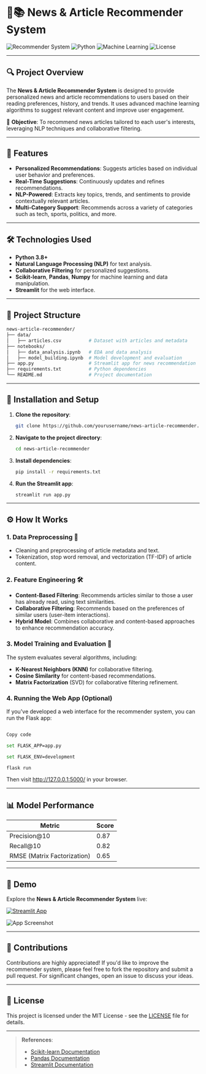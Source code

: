 # 📰📚 News & Article Recommender System 

![Recommender System](https://img.shields.io/badge/Recommendation-System-brightgreen?style=for-the-badge) ![Python](https://img.shields.io/badge/Python-3.8%2B-blue?style=for-the-badge) ![Machine Learning](https://img.shields.io/badge/Machine%20Learning-Powered-yellow?style=for-the-badge) ![License](https://img.shields.io/badge/License-MIT-green?style=for-the-badge)

---

## 🔍 Project Overview

The **News & Article Recommender System** is designed to provide personalized news and article recommendations to users based on their reading preferences, history, and trends. It uses advanced machine learning algorithms to suggest relevant content and improve user engagement.

🎯 **Objective**: 
To recommend news articles tailored to each user's interests, leveraging NLP techniques and collaborative filtering.

---

## 🌟 Features

- **Personalized Recommendations**: Suggests articles based on individual user behavior and preferences.
- **Real-Time Suggestions**: Continuously updates and refines recommendations.
- **NLP-Powered**: Extracts key topics, trends, and sentiments to provide contextually relevant articles.
- **Multi-Category Support**: Recommends across a variety of categories such as tech, sports, politics, and more.

---

## 🛠️ Technologies Used

- **Python 3.8+**
- **Natural Language Processing (NLP)** for text analysis.
- **Collaborative Filtering** for personalized suggestions.
- **Scikit-learn**, **Pandas**, **Numpy** for machine learning and data manipulation.
- **Streamlit** for the web interface.

---

## 📂 Project Structure

```bash
news-article-recommender/
├── data/
│   ├── articles.csv          # Dataset with articles and metadata
├── notebooks/
│   ├── data_analysis.ipynb   # EDA and data analysis
│   ├── model_building.ipynb  # Model development and evaluation
├── app.py                    # Streamlit app for news recommendation
├── requirements.txt          # Python dependencies
└── README.md                 # Project documentation
```

---

## 🚀 Installation and Setup

1. **Clone the repository**:
   ```bash
   git clone https://github.com/yourusername/news-article-recommender.git
   ```

2. **Navigate to the project directory**:
   ```bash
   cd news-article-recommender
   ```

3. **Install dependencies**:
   ```bash
   pip install -r requirements.txt
   ```

4. **Run the Streamlit app**:
   ```bash
   streamlit run app.py
   ```

---

## ⚙️ How It Works

### 1. Data Preprocessing 🧹
- Cleaning and preprocessing of article metadata and text.
- Tokenization, stop word removal, and vectorization (TF-IDF) of article content.

### 2. Feature Engineering 🛠️
- **Content-Based Filtering**: Recommends articles similar to those a user has already read, using text similarities.
- **Collaborative Filtering**: Recommends based on the preferences of similar users (user-item interactions).
- **Hybrid Model**: Combines collaborative and content-based approaches to enhance recommendation accuracy.

### 3. Model Training and Evaluation 🤖
The system evaluates several algorithms, including:
- **K-Nearest Neighbors (KNN)** for collaborative filtering.
- **Cosine Similarity** for content-based recommendations.
- **Matrix Factorization** (SVD) for collaborative filtering refinement.

### 4. Running the Web App (Optional)

If you've developed a web interface for the recommender system, you can run the Flask app:

```bash

Copy code

set FLASK_APP=app.py

set FLASK_ENV=development

flask run
```
Then visit http://127.0.0.1:5000/ in your browser.

---

## 📊 Model Performance

| Metric                  | Score      |
|-------------------------|------------|
| Precision@10            | 0.87       |
| Recall@10               | 0.82       |
| RMSE (Matrix Factorization) | 0.65   |

---

## 🎥 Demo

Explore the **News & Article Recommender System** live:

[![Streamlit App](https://img.shields.io/badge/Streamlit-Launch_App-orange?style=for-the-badge)](https://your-app-link.com)

![App Screenshot](https://your-image-link-here.com/app_screenshot.png)

---

## 🤝 Contributions

Contributions are highly appreciated! If you'd like to improve the recommender system, please feel free to fork the repository and submit a pull request. For significant changes, open an issue to discuss your ideas.

---

## 📄 License

This project is licensed under the MIT License - see the [LICENSE](LICENSE) file for details.

---

> **References**:
> - [Scikit-learn Documentation](https://scikit-learn.org/stable/)
> - [Pandas Documentation](https://pandas.pydata.org/)
> - [Streamlit Documentation](https://docs.streamlit.io/)

